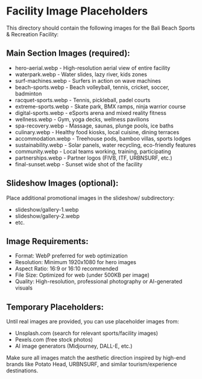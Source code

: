 # Facility Image Placeholders

This directory should contain the following images for the Bali Beach Sports & Recreation Facility:

## Main Section Images (required):
- hero-aerial.webp - High-resolution aerial view of entire facility
- waterpark.webp - Water slides, lazy river, kids zones
- surf-machines.webp - Surfers in action on wave machines
- beach-sports.webp - Beach volleyball, tennis, cricket, soccer, badminton
- racquet-sports.webp - Tennis, pickleball, padel courts
- extreme-sports.webp - Skate park, BMX ramps, ninja warrior course
- digital-sports.webp - eSports arena and mixed reality fitness
- wellness.webp - Gym, yoga decks, wellness pavilions
- spa-recovery.webp - Massage, saunas, plunge pools, ice baths
- culinary.webp - Healthy food kiosks, local cuisine, dining terraces
- accommodation.webp - Treehouse pods, bamboo villas, sports lodges
- sustainability.webp - Solar panels, water recycling, eco-friendly features
- community.webp - Local teams working, training, participating
- partnerships.webp - Partner logos (FIVB, ITF, URBNSURF, etc.)
- final-sunset.webp - Sunset wide shot of the facility

## Slideshow Images (optional):
Place additional promotional images in the slideshow/ subdirectory:
- slideshow/gallery-1.webp
- slideshow/gallery-2.webp
- etc.

## Image Requirements:
- Format: WebP preferred for web optimization
- Resolution: Minimum 1920x1080 for hero images
- Aspect Ratio: 16:9 or 16:10 recommended
- File Size: Optimized for web (under 500KB per image)
- Quality: High-resolution, professional photography or AI-generated visuals

## Temporary Placeholders:
Until real images are provided, you can use placeholder images from:
- Unsplash.com (search for relevant sports/facility images)
- Pexels.com (free stock photos)
- AI image generators (Midjourney, DALL-E, etc.)

Make sure all images match the aesthetic direction inspired by high-end brands like Potato Head, URBNSURF, and similar tourism/experience destinations.